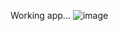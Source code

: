 Working app...
![image](https://user-images.githubusercontent.com/64318247/179493734-c9f2c07e-10fb-4870-9345-802b157a3adb.png)
